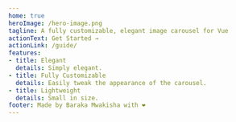 ```yaml
---
home: true
heroImage: /hero-image.png
tagline: A fully customizable, elegant image carousel for Vue
actionText: Get Started →
actionLink: /guide/
features:
- title: Elegant
  details: Simply elegant.
- title: Fully Customizable
  details: Easily tweak the appearance of the carousel.
- title: Lightweight
  details: Small in size.
footer: Made by Baraka Mwakisha with ❤️
---
```


<style>
.hero img{
   box-shadow: 0px 0px 30px #ccc;
   max-width: 100%;
}
</style>
